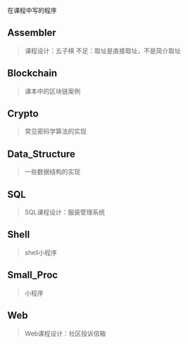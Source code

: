 在课程中写的程序
## Assembler
> 课程设计：五子棋
> 不足：取址是直接取址，不是简介取址

## Blockchain
> 课本中的区块链案例

## Crypto
> 常见密码学算法的实现

## Data_Structure
> 一些数据结构的实现

## SQL
> SQL课程设计：服装管理系统

## Shell
> shell小程序

## Small_Proc
> 小程序

## Web
> Web课程设计：社区投诉信箱
